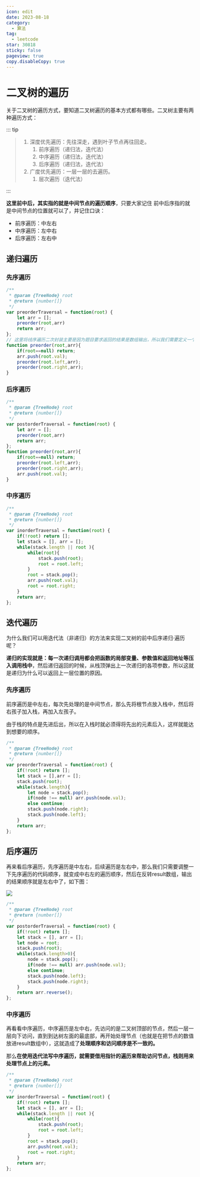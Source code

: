 ```yaml
---
icon: edit
date: 2023-08-18
category:
  - 算法
tag:
  - leetcode
star: 30818
sticky: false
pageview: true
copy.disableCopy: true
---
```


# 二叉树的遍历

关于二叉树的遍历方式，要知道二叉树遍历的基本方式都有哪些。二叉树主要有两种遍历方式：

::: tip

> 1. 深度优先遍历：先往深走，遇到叶子节点再往回走。
>    1. 前序遍历（递归法，迭代法）
>    2. 中序遍历（递归法，迭代法）
>    3. 后序遍历（递归法，迭代法）
> 2. 广度优先遍历：一层一层的去遍历。
>    1. 层次遍历（迭代法）

:::

<!-- more -->
 **这里前中后，其实指的就是中间节点的遍历顺序**，只要大家记住 前中后序指的就是中间节点的位置就可以了，并记住口诀：

- 前序遍历：中左右
- 中序遍历：左中右
- 后序遍历：左右中

## 递归遍历

### 先序遍历

```js
/**
 * @param {TreeNode} root
 * @return {number[]}
 */
var preorderTraversal = function(root) {
    let arr = [];
    preorder(root,arr)
    return arr;
};
// 这里将线序遍历二次封装主要是因为题目要求返回的结果是数组输出，所以我们需要定义一个全局数组来储存每次的处理结果
function preorder(root,arr){
    if(root==null) return;
    arr.push(root.val);
    preorder(root.left,arr);
    preorder(root.right,arr);
}
```

### 后序遍历

```js
/**
 * @param {TreeNode} root
 * @return {number[]}
 */
var postorderTraversal = function(root) {
    let arr = [];
    preorder(root,arr)
    return arr;
};
function preorder(root,arr){
    if(root==null) return;  
    preorder(root.left,arr);
    preorder(root.right,arr);
    arr.push(root.val);
}
```

### 中序遍历

```js
/**
 * @param {TreeNode} root
 * @return {number[]}
 */
var inorderTraversal = function(root) {
    if(!root) return [];
    let stack = [], arr = [];
    while(stack.length || root ){
        while(root){
            stack.push(root);
            root = root.left;
        }
        root = stack.pop();
        arr.push(root.val);
        root = root.right;
    }    
    return arr;
};
```

## 迭代遍历

为什么我们可以用迭代法（非递归）的方法来实现二叉树的前中后序递归·遍历呢？

**递归的实现就是：每一次递归调用都会把函数的局部变量、参数值和返回地址等压入调用栈中**，然后递归返回的时候，从栈顶弹出上一次递归的各项参数，所以这就是递归为什么可以返回上一层位置的原因。

### 先序遍历

前序遍历是中左右，每次先处理的是中间节点，那么先将根节点放入栈中，然后将右孩子加入栈，再加入左孩子。

由于栈的特点是先进后出，所以在入栈时就必须得将先出的元素后入，这样就能达到想要的顺序。

```js
/**
 * @param {TreeNode} root
 * @return {number[]}
 */
var preorderTraversal = function(root) {
    if(!root) return [];
    let stack = [],arr = [];
    stack.push(root);
    while(stack.length){
        let node = stack.pop();
        if(node !== null) arr.push(node.val);
        else continue;
        stack.push(node.right);
        stack.push(node.left);
    }
    return arr;
};
```

## 后序遍历

再来看后序遍历，先序遍历是中左右，后续遍历是左右中，那么我们只需要调整一下先序遍历的代码顺序，就变成中右左的遍历顺序，然后在反转result数组，输出的结果顺序就是左右中了，如下图：

![](https://code-thinking-1253855093.file.myqcloud.com/pics/20200808200338924.png)

```js
/**
 * @param {TreeNode} root
 * @return {number[]}
 */
var postorderTraversal = function(root) {
    if(!root) return [];
    let stack = [], arr = [];
    let node = root;
    stack.push(root);
    while(stack.length>0){
        node = stack.pop();
        if(node !== null) arr.push(node.val);
        else continue;
        stack.push(node.left);
        stack.push(node.right);
    }
    return arr.reverse();
};
```

### 中序遍历

再看看中序遍历，中序遍历是左中右，先访问的是二叉树顶部的节点，然后一层一层向下访问，直到到达树左面的最底部，再开始处理节点（也就是在把节点的数值放进result数组中），这就造成了**处理顺序和访问顺序是不一致的。**

那么**在使用迭代法写中序遍历，就需要借用指针的遍历来帮助访问节点，栈则用来处理节点上的元素。**

```js
/**
 * @param {TreeNode} root
 * @return {number[]}
 */
var inorderTraversal = function(root) {
    if(!root) return [];
    let stack = [], arr = [];
    while(stack.length || root ){
        while(root){
            stack.push(root);
            root = root.left;
        }
        root = stack.pop();
        arr.push(root.val);
        root = root.right;
    }    
    return arr;
};
```

